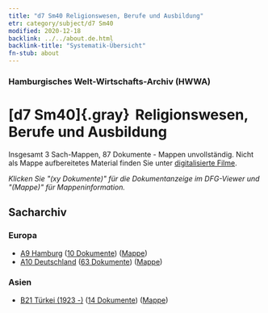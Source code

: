 ```yaml
---
title: "d7 Sm40 Religionswesen, Berufe und Ausbildung"
etr: category/subject/d7 Sm40
modified: 2020-12-18
backlink: ../../about.de.html
backlink-title: "Systematik-Übersicht"
fn-stub: about
---
```


### Hamburgisches Welt-Wirtschafts-Archiv (HWWA)
# [d7 Sm40]{.gray}&#8201; Religionswesen, Berufe und Ausbildung&#160; 




Insgesamt 3 Sach-Mappen, 87 Dokumente - Mappen unvollständig.
Nicht als Mappe aufbereitetes Material finden Sie unter [digitalisierte Filme](/film/h1_sh).

_Klicken Sie "(xy Dokumente)" für die Dokumentanzeige im DFG-Viewer und "(Mappe)" für Mappeninformation._

## Sacharchiv




### Europa

- [A9 Hamburg](../../../geo/about.de.html#A9) (<a href="https://dfg-viewer.de/show/?tx_dlf[id]=https://pm20.zbw.eu/mets/sh/1409xx/140905/1535xx/153513/public.mets.de.xml" target="_blank">10 Dokumente</a>) ([Mappe](http://purl.org/pressemappe20/folder/sh/140905,153513))
- [A10 Deutschland](../../../geo/about.de.html#A10) (<a href="https://dfg-viewer.de/show/?tx_dlf[id]=https://pm20.zbw.eu/mets/sh/1261xx/126128/1535xx/153513/public.mets.de.xml" target="_blank">63 Dokumente</a>) ([Mappe](http://purl.org/pressemappe20/folder/sh/126128,153513))

### Asien

- [B21 Türkei (1923 -)](../../../geo/about.de.html#B21) (<a href="https://dfg-viewer.de/show/?tx_dlf[id]=https://pm20.zbw.eu/mets/sh/1411xx/141111/1535xx/153513/public.mets.de.xml" target="_blank">14 Dokumente</a>) ([Mappe](http://purl.org/pressemappe20/folder/sh/141111,153513))


